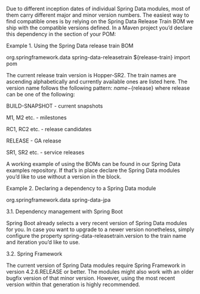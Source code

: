 Due to different inception dates of individual Spring Data modules, most of them carry different major and minor version numbers. The easiest way to find compatible ones is by relying on the Spring Data Release Train BOM we ship with the compatible versions defined. In a Maven project you’d declare this dependency in the <dependencyManagement />section of your POM:

Example 1. Using the Spring Data release train BOM

<dependencyManagement> <dependencies> <dependency> <groupId>org.springframework.data</groupId> <artifactId>spring-data-releasetrain</artifactId> <version>${release-train}</version> <scope>import</scope> <type>pom</type> </dependency> </dependencies> </dependencyManagement>

The current release train version is Hopper-SR2. The train names are ascending alphabetically and currently available ones are listed here. The version name follows the following pattern: ${name}-${release} where release can be one of the following:

BUILD-SNAPSHOT - current snapshots

M1, M2 etc. - milestones

RC1, RC2 etc. - release candidates

RELEASE - GA release

SR1, SR2 etc. - service releases

A working example of using the BOMs can be found in our Spring Data examples repository. If that’s in place declare the Spring Data modules you’d like to use without a version in the <dependencies /> block.

Example 2. Declaring a dependency to a Spring Data module

<dependencies> <dependency> <groupId>org.springframework.data</groupId> <artifactId>spring-data-jpa</artifactId> </dependency> <dependencies>

3.1. Dependency management with Spring Boot

Spring Boot already selects a very recent version of Spring Data modules for you. In case you want to upgrade to a newer version nonetheless, simply configure the property spring-data-releasetrain.version to the train name and iteration you’d like to use.

3.2. Spring Framework

The current version of Spring Data modules require Spring Framework in version 4.2.6.RELEASE or better. The modules might also work with an older bugfix version of that minor version. However, using the most recent version within that generation is highly recommended.
